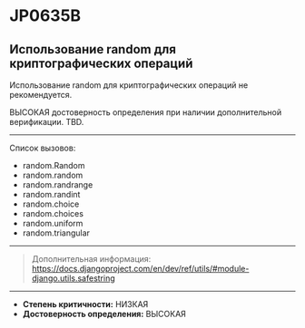# JP0635B
## Использование random для криптографических операций
Использование random для криптографических операций не рекомендуется.

ВЫСОКАЯ достоверность определения при наличии дополнительной верификации. TBD.

---
Список вызовов:

* random.Random
* random.random
* random.randrange
* random.randint
* random.choice
* random.choices
* random.uniform
* random.triangular

---
> Дополнительная информация:
> <https://docs.djangoproject.com/en/dev/ref/utils/#module-django.utils.safestring>
---
* __Степень критичности:__ НИЗКАЯ
* __Достоверность определения:__ ВЫСОКАЯ
